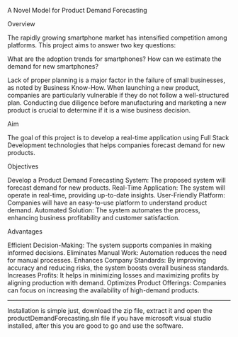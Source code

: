 A Novel Model for Product Demand Forecasting

Overview

The rapidly growing smartphone market has intensified competition among platforms. This project aims to answer two key questions:

What are the adoption trends for smartphones?
How can we estimate the demand for new smartphones?

Lack of proper planning is a major factor in the failure of small businesses, as noted by Business Know-How. When launching a new product, companies are particularly vulnerable if they do not follow a well-structured plan. Conducting due diligence before manufacturing and marketing a new product is crucial to determine if it is a wise business decision.

Aim

The goal of this project is to develop a real-time application using Full Stack Development technologies that helps companies forecast demand for new products.

Objectives

Develop a Product Demand Forecasting System: The proposed system will forecast demand for new products.
Real-Time Application: The system will operate in real-time, providing up-to-date insights.
User-Friendly Platform: Companies will have an easy-to-use platform to understand product demand.
Automated Solution: The system automates the process, enhancing business profitability and customer satisfaction.

Advantages

Efficient Decision-Making: The system supports companies in making informed decisions.
Eliminates Manual Work: Automation reduces the need for manual processes.
Enhances Company Standards: By improving accuracy and reducing risks, the system boosts overall business standards.
Increases Profits: It helps in minimizing losses and maximizing profits by aligning production with demand.
Optimizes Product Offerings: Companies can focus on increasing the availability of high-demand products.

-----------------------------------------------------------------------------------------------------------------------------------------------------------------------------

Installation is simple just, download the zip file, extract it and open the productDemandForecasting.sln file if you have microsoft visual studio installed, after this you are good to go and use the software.
